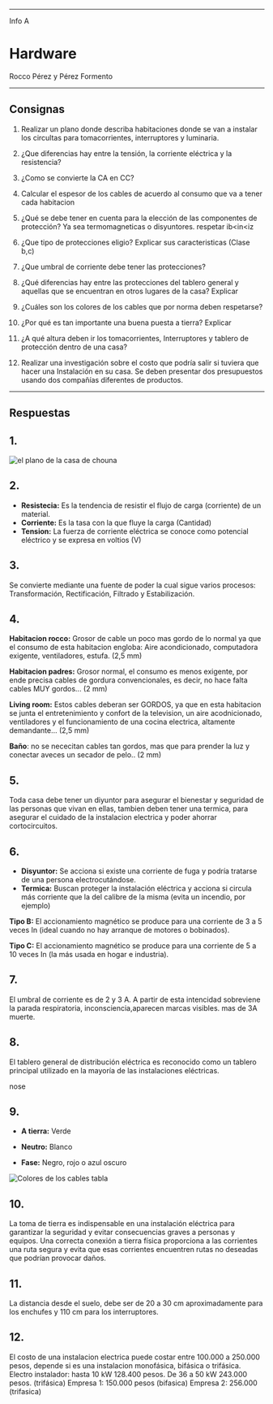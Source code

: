 
---

Info A

# Hardware

Rocco Pérez y Pérez Formento

---

## Consignas

1. Realizar un plano donde describa habitaciones donde se van a instalar los circultas para tomacorrientes, interruptores y luminaria.

2. ¿Que diferencias hay entre la tensión, la corriente eléctrica y la resistencia?

3. ¿Como se convierte la CA en CC?

4. Calcular el espesor de los cables de acuerdo al consumo que va a tener cada habitacion

5. ¿Qué se debe tener en cuenta para la elección de las componentes de protección? Ya sea termomagneticas o disyuntores. respetar ib<in<iz

6. ¿Que tipo de protecciones eligio? Explicar sus caracteristicas (Clase b,c)

7. ¿Que umbral de corriente debe tener las protecciones?

8. ¿Qué diferencias hay entre las protecciones del tablero general y aquellas que se encuentran en otros lugares de la casa? Explicar

9. ¿Cuáles son los colores de los cables que por norma deben respetarse?

10. ¿Por qué es tan importante una buena puesta a tierra? Explicar

11. ¿A qué altura deben ir los tomacorrientes, Interruptores y tablero de protección dentro de una casa?

12. Realizar una investigación sobre el costo que podría salir si tuviera que hacer una Instalación en su casa. Se deben presentar dos presupuestos usando dos compañías diferentes de productos.

---

## Respuestas

## 1. 

![el plano de la casa de chouna](/carpeta-digital/assets/img/casachouna.jpg)

## 2. 

- **Resistecia:** Es la tendencia de resistir el flujo de carga (corriente) de un material.
- **Corriente:** Es la tasa con la que fluye la carga (Cantidad)
- **Tension:**  La fuerza de corriente eléctrica se conoce como potencial eléctrico y se expresa en voltios (V)

## 3. 

Se convierte mediante una fuente de poder la cual sigue varios procesos: Transformación, Rectificación, Filtrado y Estabilización.

## 4. 

__Habitacion rocco:__ Grosor de cable un poco mas gordo de lo normal ya que el consumo de esta habitacion engloba: Aire acondicionado, computadora exigente, ventiladores, estufa. (2,5 mm)

__Habitacion padres:__ Grosor normal, el consumo es menos exigente, por ende precisa cables de gordura convencionales, es decir, no hace falta cables MUY gordos... (2 mm)

__Living room:__ Estos cables deberan ser GORDOS, ya que en esta habitacion se junta el entretenimiento y confort de la television, un aire acodnicionado, ventiladores y el funcionamiento de una cocina electrica, altamente demandante... (2,5 mm)

__Baño__: no se nececitan cables tan gordos, mas que para prender la luz y conectar aveces un secador de pelo.. (2 mm)

## 5. 

Toda casa debe tener un diyuntor para asegurar el bienestar y seguridad de las personas que vivan en ellas, tambien deben tener una termica, para asegurar el cuidado de la instalacion electrica y poder ahorrar cortocircuitos.

## 6. 

- **Disyuntor:** Se acciona si existe una corriente de fuga y podría tratarse de una persona electrocutándose.
- **Termica:** Buscan proteger la instalación eléctrica y acciona si circula más corriente que la del calibre de la misma (evita un incendio, por ejemplo)

__Tipo B:__ El accionamiento magnético se produce para una corriente de 3 a 5 veces In (ideal cuando no hay arranque de motores o bobinados).
 
__Tipo C:__ El accionamiento magnético se produce para una corriente de 5 a 10 veces In (la más usada en hogar e industria).

## 7.

El umbral de corriente es de 2 y 3 A. A partir de esta intencidad sobreviene la parada respiratoria, inconsciencia,aparecen marcas visibles. mas de 3A muerte.

## 8.

El tablero general de distribución eléctrica es reconocido como un tablero principal utilizado en la mayoría de las instalaciones eléctricas. 

nose

## 9.

- __A tierra:__ Verde

- __Neutro:__ Blanco

- __Fase:__ Negro, rojo o azul oscuro

![Colores de los cables tabla](/carpeta-digital/assets/img/colores_cables.webp)

## 10.

La toma de tierra es indispensable en una instalación eléctrica para garantizar la seguridad y evitar consecuencias graves a personas y equipos. Una correcta conexión a tierra física proporciona a las corrientes una ruta segura y evita que esas corrientes encuentren rutas no deseadas que podrían provocar daños.

## 11. 

La distancia desde el suelo, debe ser de 20 a 30 cm aproximadamente para los enchufes y 110 cm para los interruptores.

## 12. 

El costo de una instalacion electrica puede costar entre 100.000 a 250.000 pesos, depende si es una instalacion monofásica, bifásica o trifásica.
Electro instalador: hasta 10 kW 128.400 pesos. De 36 a 50 kW 243.000 pesos. (trifásica)
Empresa 1: 150.000 pesos (bifasica)
Empresa 2: 256.000 (trifasica)
